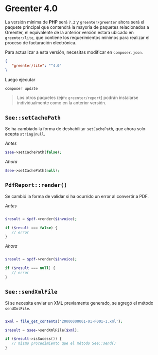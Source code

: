 # Greenter 4.0

La versión mínima de **PHP** será `7.2` y `greenter/greenter` ahora será el paquete principal que contendrá la mayoría de paquetes relacionados a Greenter, 
el equivalente de la anterior versión estará ubicado en `greenter/lite`, 
que contiene los requerimientos mínimos para realizar el proceso de facturación electrónica. 

Para actualizar a esta versión, necesitas modificar en `composer.json`.
```json
{
   "greenter/lite": "^4.0"
}
```
Luego ejecutar

```bash
composer update
```

> Los otros paquetes (ejm: `greenter/report`) podrán instalarse individualmente como en la anterior versión.

## `See::setCachePath`

Se ha cambiado la forma de deshabilitar `setCachePath`, que ahora solo acepta `string|null`.

_Antes_
```php
$see->setCachePath(false);
```

_Ahora_
```php
$see->setCachePath(null);
```
## `PdfReport::render()`

Se cambió la forma de validar si ha ocurrido un error al convertir a PDF.

_Antes_
```php

$result = $pdf->render($invoice);

if ($result === false) {
   // error
}
``` 

_Ahora_

```php

$result = $pdf->render($invoice);

if ($result === null) {
   // error
}
``` 

## `See::sendXmlFile`

Si se necesita enviar un XML previamente generado, se agregó el método `sendXmlFile`.

```php

$xml = file_get_contents('20000000001-01-F001-1.xml');

$result = $see->sendXmlFile($xml);

if ($result->isSucess()) {
   // mismo procedimiento que el método See::send()
}
```
